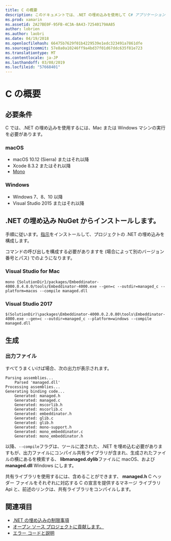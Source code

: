 ```yaml
---
title: C の概要
description: このドキュメントでは、.NET の埋め込みを使用して C# アプリケーションで .NET コードを埋め込む方法について説明します。 .NET の Visual Studio 2017 と Visual Studio の両方で埋め込み for mac を使用する方法について説明します
ms.prod: xamarin
ms.assetid: 2A27BE0F-95FB-4C3A-8A43-72540179AA85
author: lobrien
ms.author: laobri
ms.date: 04/19/2018
ms.openlocfilehash: 66475b7629f01b4229539e1edc323491a7861dfe
ms.sourcegitcommit: 57e8a0a10246ff9a4bd37f01d67ddc635f81e723
ms.translationtype: MT
ms.contentlocale: ja-JP
ms.lasthandoff: 03/08/2019
ms.locfileid: "57668401"
---
```

# <a name="getting-started-with-c"></a>C の概要

## <a name="requirements"></a>必要条件

C では、.NET の埋め込みを使用するには、Mac または Windows マシンの実行を必要があります。

### <a name="macos"></a>macOS

* macOS 10.12 (Sierra) またはそれ以降
* Xcode 8.3.2 またはそれ以降
* [Mono](https://www.mono-project.com/download/)

### <a name="windows"></a>Windows

* Windows 7、8、10 以降
* Visual Studio 2015 またはそれ以降

## <a name="installing-net-embedding-from-nuget"></a>.NET の埋め込み NuGet からインストールします。

手順に従います。[指示](~/tools/dotnet-embedding/get-started/install/install.md)をインストールして、プロジェクトの .NET の埋め込みを構成します。

コマンドの呼び出しを構成する必要がありますを (場合によって別のバージョン番号とパス) でのようになります。

### <a name="visual-studio-for-mac"></a>Visual Studio for Mac

```shell
mono {SolutionDir}/packages/Embeddinator-4000.0.4.0.0/tools/Embeddinator-4000.exe --gen=c --outdir=managed_c --platform=macos --compile managed.dll
```

### <a name="visual-studio-2017"></a>Visual Studio 2017

```shell
$(SolutionDir)\packages\Embeddinator-4000.0.2.0.80\tools\Embeddinator-4000.exe --gen=c --outdir=managed_c --platform=windows --compile managed.dll
```

## <a name="generation"></a>生成

### <a name="output-files"></a>出力ファイル

すべてうまくいけば場合、次の出力が表示されます。

```shell
Parsing assemblies...
    Parsed 'managed.dll'
Processing assemblies...
Generating binding code...
    Generated: managed.h
    Generated: managed.c
    Generated: mscorlib.h
    Generated: mscorlib.c
    Generated: embeddinator.h
    Generated: glib.c
    Generated: glib.h
    Generated: mono-support.h
    Generated: mono_embeddinator.c
    Generated: mono_embeddinator.h
```

以降、`--compile`フラグは、ツールに渡された、.NET を埋め込む必要がありますもが、出力ファイルにコンパイル共有ライブラリが含まれ、生成されたファイルの横にあるを検索する、 **libmanaged.dylib**ファイルに macOS、および**managed.dll** Windows にします。

共有ライブラリを使用するには、含めることができます、 **managed.h** C ヘッダー ファイルをそれぞれに対応する C の宣言を提供するマネージ ライブラリ Api と、前述のリンクは、共有ライブラリをコンパイルします。

## <a name="further-reading"></a>関連項目

* [.NET の埋め込みの制限事項](~/tools/dotnet-embedding/limitations.md)
* [オープン ソース プロジェクトに貢献します。](https://github.com/mono/Embeddinator-4000/blob/master/Contributing.md)
* [エラー コードと説明](~/tools/dotnet-embedding/errors.md)
